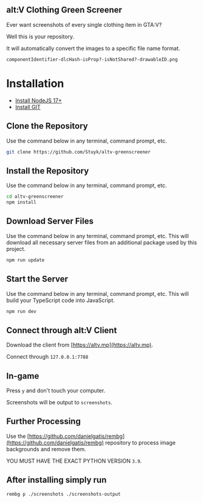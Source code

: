 
## alt:V Clothing Green Screener

Ever want screenshots of every single clothing item in GTA:V?

Well this is your repository.

It will automatically convert the images to a specific file name format.

```
componentIdentifier-dlcHash-isProp?-isNotShared?-drawableID.png
```

# Installation

* [Install NodeJS 17+](https://nodejs.org/en/download/current/)
* [Install GIT](https://git-scm.com/downloads)

## Clone the Repository

Use the command below in any terminal, command prompt, etc.

```sh
git clone https://github.com/Stuyk/altv-greenscreener
```

## Install the Repository

Use the command below in any terminal, command prompt, etc.

```sh
cd altv-greenscreener
npm install
```

## Download Server Files

Use the command below in any terminal, command prompt, etc. This will download all necessary server files from an additional package used by this project.

```sh
npm run update
```

## Start the Server

Use the command below in any terminal, command prompt, etc. This will build your TypeScript code into JavaScript.

```sh
npm run dev
```

## Connect through alt:V Client

Download the client from [https://altv.mp](https://altv.mp).

Connect through `127.0.0.1:7788`

## In-game

Press `y` and don't touch your computer.

Screenshots will be output to `screenshots`.

## Further Processing

Use the [https://github.com/danielgatis/rembg](https://github.com/danielgatis/rembg) repository to process image backgrounds and remove them.

YOU MUST HAVE THE EXACT PYTHON VERSION `3.9`.

## After installing simply run

```
rembg p ./screenshots ./screenshots-output
```
